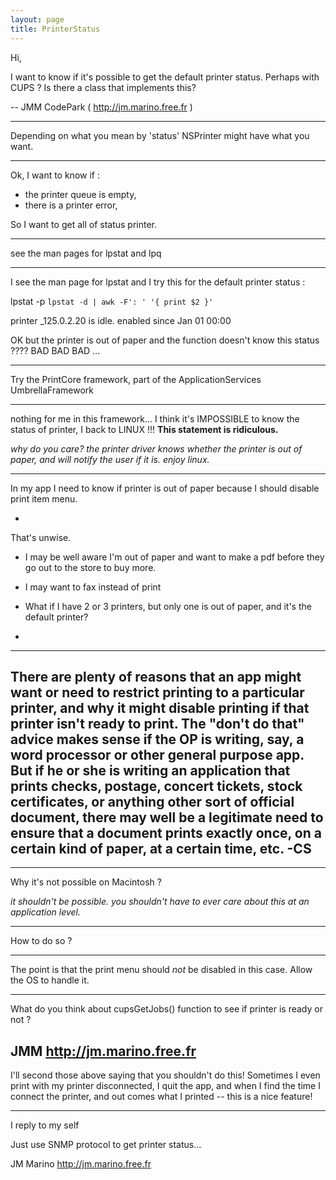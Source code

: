 ```yaml
---
layout: page
title: PrinterStatus
---
```


Hi,

I want to know if it's possible to get the default printer status. Perhaps with CUPS ? Is there a class that implements this?

-- JMM CodePark ( http://jm.marino.free.fr )

----

Depending on what you mean by 'status' NSPrinter might have what you want.

----

Ok, I want to know if  :

* the printer queue is empty,
* there is a printer error,


So I want to get all of status printer.

----

see the man pages for lpstat and lpq

----

I see the man page for lpstat and I try this for the default printer status :

lpstat -p `lpstat -d | awk -F': ' '{ print $2 }'`

printer _125.0.2.20 is idle.  enabled since Jan 01 00:00

OK but the printer is out of paper and the function doesn't know this status ????
BAD BAD BAD ...

----

Try the PrintCore framework, part of the ApplicationServices UmbrellaFramework

----

nothing for me in this framework... I think it's IMPOSSIBLE to know the status of printer, I back to LINUX !!!  **This statement is ridiculous.**

*why do you care? the printer driver knows whether the printer is out of paper, and will notify the user if it is. enjoy linux.*

----

In my app I need to know if printer is out of paper because I should disable print item menu.

*
That's unwise. 
* I may be well aware I'm out of paper and want to make a pdf before they go out to the store to buy more.
* I may want to fax instead of print
* What if I have 2 or 3 printers, but only one is out of paper, and it's the default printer?

*

----
There are plenty of reasons that an app might want or need to restrict printing to a particular printer, and why it might disable printing if that printer isn't ready to print. The "don't do that" advice makes sense if the OP is writing, say, a word processor or other general purpose app. But if he or she is writing an application that prints checks, postage, concert tickets, stock certificates, or anything other sort of official document, there may well be a legitimate need to ensure that a document prints exactly once, on a certain kind of paper, at a certain time, etc. -CS
----
----

Why it's not possible on Macintosh ?

*it shouldn't be possible. you shouldn't have to ever care about this at an application level.*


----

How to do so ?

---- 

The point is that the print menu should *not* be disabled in this case.  Allow the OS to handle it.

---- 

What do you think about cupsGetJobs() function to see if printer is ready or not ?

JMM
http://jm.marino.free.fr
----
I'll second those above saying that you shouldn't do this! Sometimes I even print with my printer disconnected, I quit the app, and when I find the time I connect the printer, and out comes what I printed -- this is a nice feature!

----
I reply to my self

Just use SNMP protocol to get printer status...

JM Marino
http://jm.marino.free.fr

